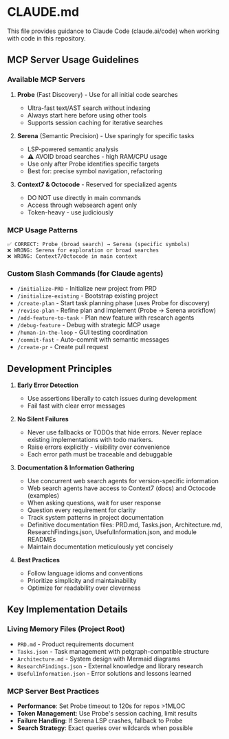 # CLAUDE.md

This file provides guidance to Claude Code (claude.ai/code) when working with code in this repository.

## MCP Server Usage Guidelines

### Available MCP Servers
1. **Probe** (Fast Discovery) - Use for all initial code searches
   - Ultra-fast text/AST search without indexing
   - Always start here before using other tools
   - Supports session caching for iterative searches

2. **Serena** (Semantic Precision) - Use sparingly for specific tasks
   - LSP-powered semantic analysis
   - ⚠️ AVOID broad searches - high RAM/CPU usage
   - Use only after Probe identifies specific targets
   - Best for: precise symbol navigation, refactoring

3. **Context7 & Octocode** - Reserved for specialized agents
   - DO NOT use directly in main commands
   - Access through websearch agent only
   - Token-heavy - use judiciously

### MCP Usage Patterns
```
✅ CORRECT: Probe (broad search) → Serena (specific symbols)
❌ WRONG: Serena for exploration or broad searches
❌ WRONG: Context7/Octocode in main context
```

### Custom Slash Commands (for Claude agents)
- `/initialize-PRD` - Initialize new project from PRD
- `/initialize-existing` - Bootstrap existing project  
- `/create-plan` - Start task planning phase (uses Probe for discovery)
- `/revise-plan` - Refine plan and implement (Probe → Serena workflow)
- `/add-feature-to-task` - Plan new feature with research agents
- `/debug-feature` - Debug with strategic MCP usage
- `/human-in-the-loop` - GUI testing coordination
- `/commit-fast` - Auto-commit with semantic messages
- `/create-pr` - Create pull request

## Development Principles

1. **Early Error Detection**
   - Use assertions liberally to catch issues during development
   - Fail fast with clear error messages

2. **No Silent Failures**
   - Never use fallbacks or TODOs that hide errors. Never replace existing implementations with todo markers.
   - Raise errors explicitly - visibility over convenience
   - Each error path must be traceable and debuggable

3. **Documentation & Information Gathering**
   - Use concurrent web search agents for version-specific information
   - Web search agents have access to Context7 (docs) and Octocode (examples)
   - When asking questions, wait for user response
   - Question every requirement for clarity
   - Track system patterns in project documentation
   - Definitive documentation files: PRD.md, Tasks.json, Architecture.md, ResearchFindings.json, UsefulInformation.json, and module READMEs
   - Maintain documentation meticulously yet concisely

4. **Best Practices**
   - Follow language idioms and conventions
   - Prioritize simplicity and maintainability
   - Optimize for readability over cleverness

## Key Implementation Details

### Living Memory Files (Project Root)
- `PRD.md` - Product requirements document
- `Tasks.json` - Task management with petgraph-compatible structure
- `Architecture.md` - System design with Mermaid diagrams
- `ResearchFindings.json` - External knowledge and library research
- `UsefulInformation.json` - Error solutions and lessons learned

### MCP Server Best Practices
- **Performance**: Set Probe timeout to 120s for repos >1MLOC
- **Token Management**: Use Probe's session caching, limit results
- **Failure Handling**: If Serena LSP crashes, fallback to Probe
- **Search Strategy**: Exact queries over wildcards when possible